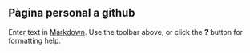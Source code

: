 ## Pàgina personal a github

Enter text in [Markdown](http://daringfireball.net/projects/markdown/). Use the toolbar above, or click the **?** button for formatting help.
